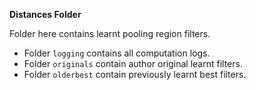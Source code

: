 **Distances Folder**


Folder here contains learnt pooling region filters.

* Folder `logging` contains all computation logs.
* Folder `originals` contain author original learnt filters.
* Folder `olderbest` contain previously learnt best filters.

